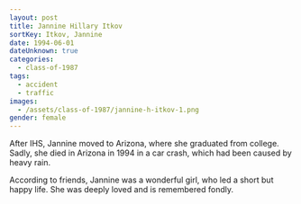 ```yaml
---
layout: post
title: Jannine Hillary Itkov
sortKey: Itkov, Jannine
date: 1994-06-01
dateUnknown: true
categories:
  - class-of-1987
tags:
  - accident
  - traffic
images:
  - /assets/class-of-1987/jannine-h-itkov-1.png
gender: female
---
```

After IHS, Jannine moved to Arizona, where she graduated from college. Sadly, she died in Arizona in 1994 in a car crash, which had been caused by heavy rain. 

According to friends, Jannine was a wonderful girl, who led a short but happy life. She was deeply loved and is remembered fondly.